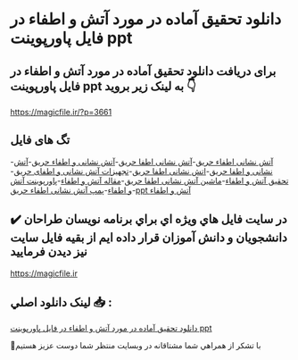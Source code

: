 # دانلود تحقیق آماده در مورد آتش و اطفاء در فایل پاورپوینت ppt

## برای دریافت دانلود تحقیق آماده در مورد آتش و اطفاء در فایل پاورپوینت ppt به لینک زیر بروید 👇

https://magicfile.ir/?p=3661

## تگ های فایل

-[آتش نشانی اطفاء حریق](https://magicfile.ir/product/%d8%aa%d8%ad%d9%82%db%8c%d9%82-%d8%a2%d9%85%d8%a7%d8%af%d9%87-%d8%a2%d8%aa%d8%b4-%d9%88-%d8%a7%d8%b7%d9%81%d8%a7%d8%a1-%d9%be%d8%a7%d9%88%d8%b1%d9%be%d9%88%db%8c%d9%86%d8%aa/)-[آتش نشانی اطفا حریق](https://magicfile.ir/product/%d8%aa%d8%ad%d9%82%db%8c%d9%82-%d8%a2%d9%85%d8%a7%d8%af%d9%87-%d8%a2%d8%aa%d8%b4-%d9%88-%d8%a7%d8%b7%d9%81%d8%a7%d8%a1-%d9%be%d8%a7%d9%88%d8%b1%d9%be%d9%88%db%8c%d9%86%d8%aa/)-[آتش نشانی و اطفاء حریق](https://magicfile.ir/product/%d8%aa%d8%ad%d9%82%db%8c%d9%82-%d8%a2%d9%85%d8%a7%d8%af%d9%87-%d8%a2%d8%aa%d8%b4-%d9%88-%d8%a7%d8%b7%d9%81%d8%a7%d8%a1-%d9%be%d8%a7%d9%88%d8%b1%d9%be%d9%88%db%8c%d9%86%d8%aa/)-[آتش نشانی و اطفا حریق](https://magicfile.ir/product/%d8%aa%d8%ad%d9%82%db%8c%d9%82-%d8%a2%d9%85%d8%a7%d8%af%d9%87-%d8%a2%d8%aa%d8%b4-%d9%88-%d8%a7%d8%b7%d9%81%d8%a7%d8%a1-%d9%be%d8%a7%d9%88%d8%b1%d9%be%d9%88%db%8c%d9%86%d8%aa/)-[اتش نشانی اطفا حریق](https://magicfile.ir/product/%d8%aa%d8%ad%d9%82%db%8c%d9%82-%d8%a2%d9%85%d8%a7%d8%af%d9%87-%d8%a2%d8%aa%d8%b4-%d9%88-%d8%a7%d8%b7%d9%81%d8%a7%d8%a1-%d9%be%d8%a7%d9%88%d8%b1%d9%be%d9%88%db%8c%d9%86%d8%aa/)-[تجهیزات آتش نشانی و اطفای حریق](https://magicfile.ir/product/%d8%aa%d8%ad%d9%82%db%8c%d9%82-%d8%a2%d9%85%d8%a7%d8%af%d9%87-%d8%a2%d8%aa%d8%b4-%d9%88-%d8%a7%d8%b7%d9%81%d8%a7%d8%a1-%d9%be%d8%a7%d9%88%d8%b1%d9%be%d9%88%db%8c%d9%86%d8%aa/)-[تحقیق آتش و اطفاء](https://magicfile.ir/product/%d8%aa%d8%ad%d9%82%db%8c%d9%82-%d8%a2%d9%85%d8%a7%d8%af%d9%87-%d8%a2%d8%aa%d8%b4-%d9%88-%d8%a7%d8%b7%d9%81%d8%a7%d8%a1-%d9%be%d8%a7%d9%88%d8%b1%d9%be%d9%88%db%8c%d9%86%d8%aa/)-[ماشین آتش نشانی اطفا حریق](https://magicfile.ir/product/%d8%aa%d8%ad%d9%82%db%8c%d9%82-%d8%a2%d9%85%d8%a7%d8%af%d9%87-%d8%a2%d8%aa%d8%b4-%d9%88-%d8%a7%d8%b7%d9%81%d8%a7%d8%a1-%d9%be%d8%a7%d9%88%d8%b1%d9%be%d9%88%db%8c%d9%86%d8%aa/)-[مقاله آتش و اطفاء](https://magicfile.ir/product/%d8%aa%d8%ad%d9%82%db%8c%d9%82-%d8%a2%d9%85%d8%a7%d8%af%d9%87-%d8%a2%d8%aa%d8%b4-%d9%88-%d8%a7%d8%b7%d9%81%d8%a7%d8%a1-%d9%be%d8%a7%d9%88%d8%b1%d9%be%d9%88%db%8c%d9%86%d8%aa/)-[پاورپوینت آتش و اطفاء](https://magicfile.ir/product/%d8%aa%d8%ad%d9%82%db%8c%d9%82-%d8%a2%d9%85%d8%a7%d8%af%d9%87-%d8%a2%d8%aa%d8%b4-%d9%88-%d8%a7%d8%b7%d9%81%d8%a7%d8%a1-%d9%be%d8%a7%d9%88%d8%b1%d9%be%d9%88%db%8c%d9%86%d8%aa/)-[پمپ آتش نشانی اطفاء حریق](https://magicfile.ir/product/%d8%aa%d8%ad%d9%82%db%8c%d9%82-%d8%a2%d9%85%d8%a7%d8%af%d9%87-%d8%a2%d8%aa%d8%b4-%d9%88-%d8%a7%d8%b7%d9%81%d8%a7%d8%a1-%d9%be%d8%a7%d9%88%d8%b1%d9%be%d9%88%db%8c%d9%86%d8%aa/)-[ppt آتش و اطفاء](https://magicfile.ir/product/%d8%aa%d8%ad%d9%82%db%8c%d9%82-%d8%a2%d9%85%d8%a7%d8%af%d9%87-%d8%a2%d8%aa%d8%b4-%d9%88-%d8%a7%d8%b7%d9%81%d8%a7%d8%a1-%d9%be%d8%a7%d9%88%d8%b1%d9%be%d9%88%db%8c%d9%86%d8%aa/)

## ✔️ در سايت فايل هاي ويژه اي براي برنامه نويسان طراحان دانشجويان و دانش آموزان قرار داده ايم از بقيه فايل سايت نيز ديدن فرماييد

https://magicfile.ir


## لينک دانلود اصلي 📥 :

[دانلود تحقیق آماده در مورد آتش و اطفاء در فایل پاورپوینت ppt](https://magicfile.ir/product/%d8%aa%d8%ad%d9%82%db%8c%d9%82-%d8%a2%d9%85%d8%a7%d8%af%d9%87-%d8%a2%d8%aa%d8%b4-%d9%88-%d8%a7%d8%b7%d9%81%d8%a7%d8%a1-%d9%be%d8%a7%d9%88%d8%b1%d9%be%d9%88%db%8c%d9%86%d8%aa/) 


🙏با تشکر از همراهي شما مشتاقانه در وبسایت منتظر شما دوست عزیز هستیم

